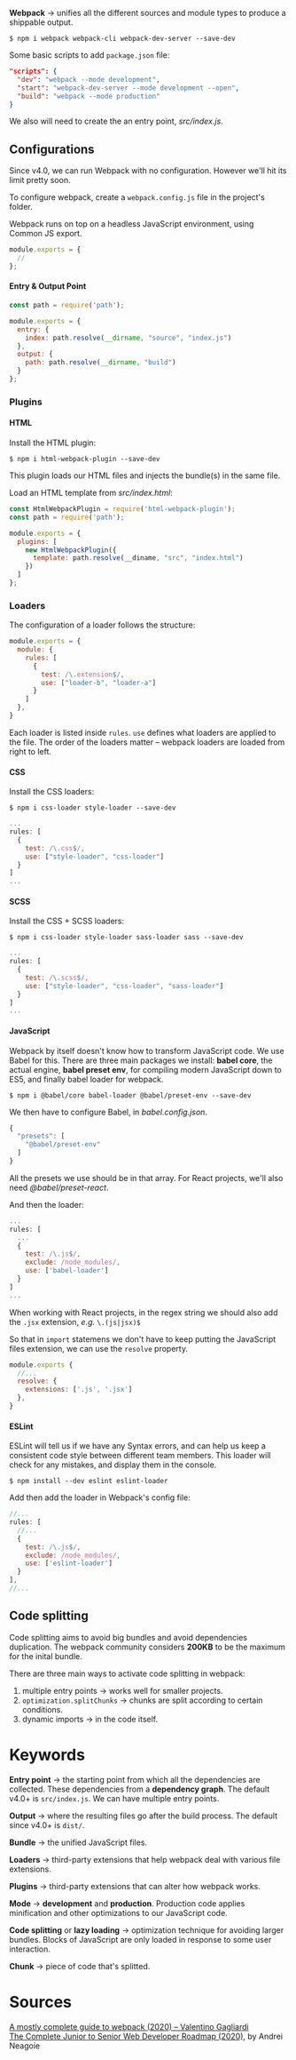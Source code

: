 __Webpack__ → unifies all the different sources and module types to produce a shippable output.

```
$ npm i webpack webpack-cli webpack-dev-server --save-dev
```

Some basic scripts to add `package.json` file:
```json
"scripts": {
  "dev": "webpack --mode development",
  "start": "webpack-dev-server --mode development --open",
  "build": "webpack --mode production"
}
```

We also will need to create the an entry point, *src/index.js*.

## Configurations
Since v4.0, we can run Webpack with no configuration. However we'll hit its limit pretty soon.

To configure webpack, create a `webpack.config.js` file in the project's folder.

Webpack runs on top on a headless JavaScript environment, using Common JS export.
```javascript
module.exports = {
  //
};
```

#### Entry & Output Point
```javascript
const path = require('path');

module.exports = {
  entry: { 
    index: path.resolve(__dirname, "source", "index.js")
  },
  output: {
    path: path.resolve(__dirname, "build")
  }
};
```

### Plugins
#### HTML
Install the HTML plugin:
```
$ npm i html-webpack-plugin --save-dev
```

This plugin loads our HTML files and injects the bundle(s) in the same file.

Load an HTML template from *src/index.html*:
```javascript
const HtmlWebpackPlugin = require('html-webpack-plugin');
const path = require('path');

module.exports = {
  plugins: [
    new HtmlWebpackPlugin({
      template: path.resolve(__diname, "src", "index.html")
    })
  ]
};
```

### Loaders
The configuration of a loader follows the structure:
```javascript
module.exports = {
  module: {
    rules: [
      {
        test: /\.extension$/,
        use: ["loader-b", "loader-a"]
      }
    ]
  },
}
```
Each loader is listed inside `rules`. `use` defines what loaders are applied to the file. The order of the loaders matter – webpack loaders are loaded from right to left.

#### CSS
Install the CSS loaders:
```
$ npm i css-loader style-loader --save-dev
```

```javascript
...
rules: [
  {
    test: /\.css$/,
    use: ["style-loader", "css-loader"]
  }
]
...
```

#### SCSS
Install the CSS + SCSS loaders:
```
$ npm i css-loader style-loader sass-loader sass --save-dev
```

```javascript
...
rules: [
  {
    test: /\.scss$/,
    use: ["style-loader", "css-loader", "sass-loader"]
  }
]
...
```

#### JavaScript
Webpack by itself doesn't know how to transform JavaScript code. We use Babel for this. There are three main packages we install: **babel core**, the actual engine, **babel preset env**, for compiling modern JavaScript down to ES5, and finally babel loader for webpack.
```
$ npm i @babel/core babel-loader @babel/preset-env --save-dev
```

We then have to configure Babel, in *babel.config.json*.
```javascript
{
  "presets": [
    "@babel/preset-env"
  ]
}
```
All the presets we use should be in that array. For React projects, we'll also need *@babel/preset-react*.

And then the loader:
```javascript
...
rules: [
  ...
  {
    test: /\.js$/,
    exclude: /node_modules/,
    use: ['babel-loader']
  }
]
...
```
When working with React projects, in the regex string we should also add the `.jsx` extension, *e.g.* `\.(js|jsx)$`

So that in `import` statemens we don't have to keep putting the JavaScript files extension, we can use the `resolve` property.
```javascript
module.exports {
  //...
  resolve: {
    extensions: ['.js', '.jsx']
  },
}
```

#### ESLint
ESLint will tell us if we have any Syntax errors, and can help us keep a consistent code style between different team members. This loader will check for any mistakes, and display them in the console.
```
$ npm install --dev eslint eslint-loader 
```

Add then add the loader in Webpack's config file:
```javascript
//...
rules: [
  //...
  {
    test: /\.js$/,
    exclude: /node_modules/,
    use: ['eslint-loader']
  }
],
//...
```

## Code splitting
Code splitting aims to avoid big bundles and avoid dependencies duplication. The webpack community considers **200KB** to be the maximum for the inital bundle.

There are three main ways to activate code splitting in webpack:
1. multiple entry points → works well for smaller projects.
2. `optimization.splitChunks` → chunks are split according to certain conditions.
3. dynamic imports → in the code itself.

# Keywords
__Entry point__ → the starting point from which all the dependencies are collected. These dependencies from a **dependency graph**. The default v4.0+ is `src/index.js`. We can have multiple entry points.

__Output__ → where the resulting files go after the build process. The default since v4.0+ is `dist/`.

__Bundle__ → the unified JavaScript files.

__Loaders__ → third-party extensions that help webpack deal with various file extensions.

__Plugins__ → third-party extensions that can alter how webpack works.

__Mode__ → **development** and **production**. Production code applies minification and other optimizations to our JavaScript code.

__Code splitting__ or __lazy loading__ → optimization technique for avoiding larger bundles. Blocks of JavaScript are only loaded in response to some user interaction.

__Chunk__ → piece of code that's splitted.

# Sources
[A mostly complete guide to webpack (2020) – Valentino Gagliardi](https://www.valentinog.com/blog/webpack/)\
[The Complete Junior to Senior Web Developer Roadmap (2020)](https://www.udemy.com/course/the-complete-junior-to-senior-web-developer-roadmap/), by Andrei Neagoie

